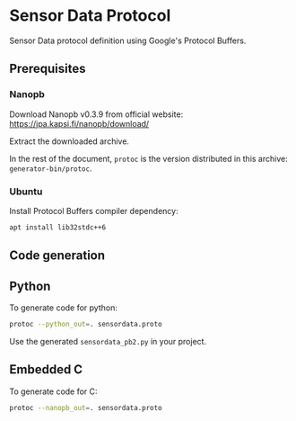 # Sensor Data Protocol

Sensor Data protocol definition using Google's Protocol Buffers.

## Prerequisites

### Nanopb

Download Nanopb v0.3.9 from official website:
https://jpa.kapsi.fi/nanopb/download/

Extract the downloaded archive.

In the rest of the document, `protoc` is the version distributed in this
archive: `generator-bin/protoc`.

### Ubuntu

Install Protocol Buffers compiler dependency:

```sh
apt install lib32stdc++6
```

## Code generation

## Python

To generate code for python:

```sh
protoc --python_out=. sensordata.proto
```

Use the generated `sensordata_pb2.py` in your project.

## Embedded C

To generate code for C:

```sh
protoc --nanopb_out=. sensordata.proto
```
